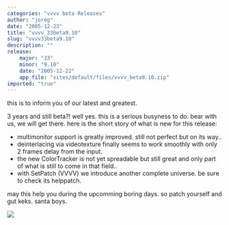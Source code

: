 ```yaml
---
categories: "vvvv beta Releases"
author: "joreg"
date: "2005-12-23"
title: "vvvv_33beta9.10"
slug: "vvvv33beta9.10"
description: ""
release: 
    major: "33"
    minor: "9.10"
    date: "2005-12-22"
    app_file: "sites/default/files/vvvv_beta9.10.zip"
imported: "true"
---
```



<!--{SPLIT()}-->
this is to inform you of our latest and greatest. 

3 years and still beta?! well yes. this is a serious busyness to do. bear with us, we will get there. here is the short story of what is new for this release:

* multimonitor support is greatly improved. still not perfect but on its way.. 
* deinterlacing via videotexture finally seems to work smoothly with only 2 frames delay from the input. 
* the new ColorTracker is not yet spreadable but still great and only part of what is still to come in that field..
* with SetPatch (VVVV) we introduce another complete universe. be sure to check its helppatch.

may this help you during the upcomming boring days. 
so patch yourself and gut keks.
santa boys.
 
<!--~~~-->

![](moveyourcamdirectxrenderer0.jpg)

<!--{SPLIT}-->


